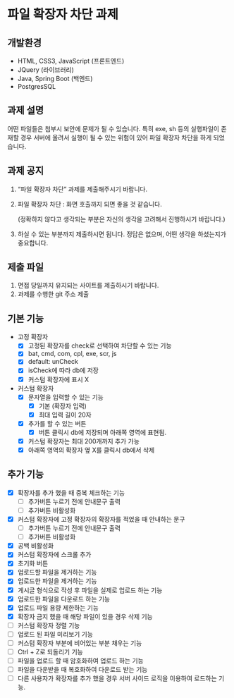 # 파일 확장자 차단 과제

## 개발환경

- HTML, CSS3, JavaScript (프론트엔드)
- JQuery (라이브러리)
- Java, Spring Boot (백엔드)
- PostgresSQL

## 과제 설명

어떤 파일들은 첨부시 보안에 문제가 될 수 있습니다. 특히 exe, sh 등의 실행파일이 존재할 경우 서버에 올려서 실행이 될 수 있는 위험이 있어 파일 확장자 차단을 하게 되었습니다.

## 과제 공지

1. “파일 확장자 차단” 과제를 제출해주시기 바랍니다.
2. 파일 확장자 차단 : 화면 호출까지 되면 좋을 것 같습니다.

   (정확하지 않다고 생각되는 부분은 자신의 생각을 고려해서 진행하시기 바랍니다.)

3. 하실 수 있는 부분까지 제출하시면 됩니다. 정답은 없으며, 어떤 생각을 하셨는지가 중요합니다.

## 제출 파일

1. 면접 당일까지 유지되는 사이트를 제출하시기 바랍니다.
2. 과제를 수행한 git 주소 제출

## 기본 기능

- 고정 확장자
  - [x] 고정된 확장자를 check로 선택하여 차단할 수 있는 기능
  - [x] bat, cmd, com, cpl, exe, scr, js
  - [x] default: unCheck
  - [x] isCheck에 따라 db에 저장
  - [x] 커스텀 확장자에 표시 X
- 커스텀 확장자
    - [x] 문자열을 입력할 수 있는 기능
        - [x] 기본 (확장자 입력)
        - [x] 최대 입력 길이 20자
    - [x] 추가를 할 수 있는 버튼
        - [x] 버튼 클릭시 db에 저장되며 아래쪽 영역에 표현됨.
    - [x] 커스텀 확장자는 최대 200개까지 추가 가능
    - [x] 아래쪽 영역의 확장자 옆 X를 클릭시 db에서 삭제

## 추가 기능

- [x] 확장자를 추가 했을 때 중복 체크하는 기능
  - [ ] 추가버튼 누르기 전에 안내문구 출력
  - [ ] 추가버튼 비활성화
- [x] 커스텀 확장자에 고정 확장자의 확장자를 적었을 때 안내하는 문구
  - [ ] 추가버튼 누르기 전에 안내문구 출력
  - [ ] 추가버튼 비활성화
- [x] 공백 비활성화
- [x] 커스텀 확장자에 스크롤 추가
- [x] 초기화 버튼
- [x] 업로드할 파일을 제거하는 기능
- [x] 업로드한 파일을 제거하는 기능
- [x] 게시글 형식으로 작성 후 파일을 실제로 업로드 하는 기능
- [x] 업로드한 파일을 다운로드 하는 기능
- [x] 업로드 파일 용량 제한하는 기능
- [x] 확장자 금지 했을 때 해당 파일이 있을 경우 삭제 기능
- [ ] 커스텀 확장자 정렬 기능
- [ ] 업로드 된 파일 미리보기 기능
- [ ] 커스텀 확장자 부분에 비어있는 부분 채우는 기능
- [ ] Ctrl + Z로 되돌리기 기능
- [ ] 파일을 업로드 할 때 암호화하여 업로드 하는 기능
- [ ] 파일을 다운받을 때 복호화하여 다운로드 받는 기능
- [ ] 다른 사용자가 확장자를 추가 했을 경우 서버 사이드 로직을 이용하여 로드하는 기능.

